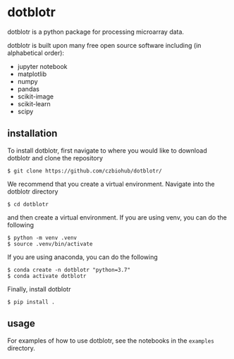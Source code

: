 # dotblotr
dotblotr is a python package for processing microarray data.

dotblotr is built upon many free open source software including (in alphabetical order):

- jupyter notebook
- matplotlib
- numpy
- pandas
- scikit-image
- scikit-learn
- scipy

## installation
To install dotblotr, first navigate to where you would like to download dotblotr and clone the repository
```
$ git clone https://github.com/czbiohub/dotblotr/
```

We recommend that you create a virtual environment. Navigate into the dotblotr directory

```
$ cd dotblotr
```
and then create a virtual environment. If you are using venv, you can do the following

```
$ python -m venv .venv
$ source .venv/bin/activate
```

If you are using anaconda, you can do the following

```
$ conda create -n dotblotr "python=3.7"
$ conda activate dotblotr
```

Finally, install dotblotr

```
$ pip install .
```

## usage
For examples of how to use dotblotr, see the notebooks in the `examples` directory.